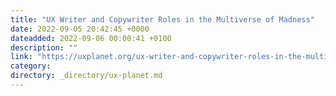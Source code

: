 ```yaml
---
title: "UX Writer and Copywriter Roles in the Multiverse of Madness"
date: 2022-09-05 20:42:45 +0000
dateadded: 2022-09-06 00:00:41 +0100
description: ""
link: "https://uxplanet.org/ux-writer-and-copywriter-roles-in-the-multiverse-of-madness-57b29397b80e?source=rss----819cc2aaeee0---4"
category:
directory: _directory/ux-planet.md
---
```

